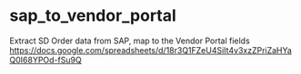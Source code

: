 # sap_to_vendor_portal

Extract SD Order data from SAP, map to the Vendor Portal fields
https://docs.google.com/spreadsheets/d/18r3Q1FZeU4SiIt4v3xzZPriZaHYaQ0I68YPOd-fSu9Q
